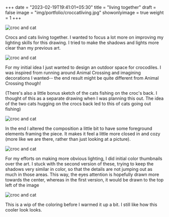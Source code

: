 +++
date = "2023-02-19T19:41:01+05:30"
title = "living together"
draft = false
image = "img/portfolio/croccatliving.jpg"
showonlyimage = true
weight = 1
+++

![croc and cat](/img/portfolio/croccatliving.jpg)

Crocs and cats living together. I wanted to focus a lot more on improving my lighting skills for this drawing. I tried to make the shadows and lights more clear than my previous art.

![croc and cat](/img/extra/croccatliving_ex0.jpg)

For my initial idea I just wanted to design an outdoor space for crocodiles. I was inspired from running around Animal Crossing and imagining decorations I wanted-- the end result might be quite different from Animal Crossing though!

(There's also a little bonus sketch of the cats fishing on the croc's back. I thought of this as a separate drawing when I was planning this out. The idea of the two cats hugging on the crocs back led to this of cats going out fishing)

![croc and cat](/img/extra/croccatliving_ex1.jpg)

In the end I altered the composition a little bit to have some foreground elements framing the piece. It makes it feel a little more closed in and cozy (more like we are there, rather than just looking at a picture).

![croc and cat](/img/extra/croccatliving_ex2.jpg)

For my efforts on making more obvious lighting, I did initial color thumbnails over the art. I stuck with the second version of these, trying to keep the shadows very similar in color, so that the details are not jumping out as much in those areas. This way, the eyes attention is hopefully drawn more towards the center, whereas in the first version, it would be drawn to the top left of the image

![croc and cat](/img/extra/croccatliving_ex3.jpg)

This is a wip of the coloring before I warmed it up a bit. I still like how this cooler look looks.
